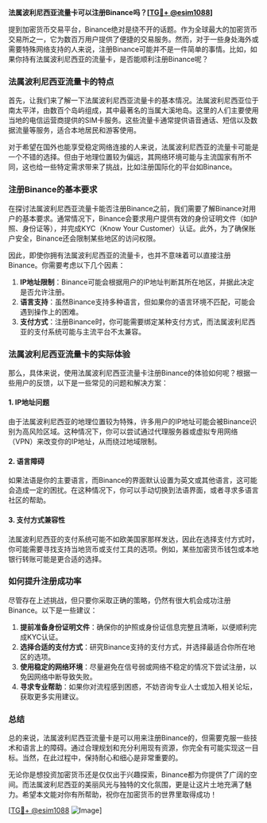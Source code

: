 **法属波利尼西亚流量卡可以注册Binance吗？[[TG💪+ @esim1088](https://t.me/s/esim1088)]**

提到加密货币交易平台，Binance绝对是绕不开的话题。作为全球最大的加密货币交易所之一，它为数百万用户提供了便捷的交易服务。然而，对于一些身处海外或需要特殊网络支持的人来说，注册Binance可能并不是一件简单的事情。比如，如果你持有法属波利尼西亚的流量卡，是否能顺利注册Binance呢？

### 法属波利尼西亚流量卡的特点

首先，让我们来了解一下法属波利尼西亚流量卡的基本情况。法属波利尼西亚位于南太平洋，由数百个岛屿组成，其中最著名的当属大溪地岛。这里的人们主要使用当地的电信运营商提供的SIM卡服务。这些流量卡通常提供语音通话、短信以及数据流量等服务，适合本地居民和游客使用。

对于希望在国外也能享受稳定网络连接的人来说，法属波利尼西亚的流量卡可能是一个不错的选择。但由于地理位置较为偏远，其网络环境可能与主流国家有所不同，这也给一些特定需求带来了挑战，比如注册国际化的平台如Binance。

### 注册Binance的基本要求

在探讨法属波利尼西亚流量卡能否注册Binance之前，我们需要了解Binance对用户的基本要求。通常情况下，Binance会要求用户提供有效的身份证明文件（如护照、身份证等），并完成KYC（Know Your Customer）认证。此外，为了确保账户安全，Binance还会限制某些地区的访问权限。

因此，即使你拥有法属波利尼西亚的流量卡，也并不意味着可以直接注册Binance。你需要考虑以下几个因素：

1. **IP地址限制**：Binance可能会根据用户的IP地址判断其所在地区，并据此决定是否允许注册。
2. **语言支持**：虽然Binance支持多种语言，但如果你的语言环境不匹配，可能会遇到操作上的困难。
3. **支付方式**：注册Binance时，你可能需要绑定某种支付方式，而法属波利尼西亚的支付系统可能与主流平台不太兼容。

### 法属波利尼西亚流量卡的实际体验

那么，具体来说，使用法属波利尼西亚流量卡注册Binance的体验如何呢？根据一些用户的反馈，以下是一些常见的问题和解决方案：

#### 1. IP地址问题
由于法属波利尼西亚的地理位置较为特殊，许多用户的IP地址可能会被Binance识别为高风险区域。这种情况下，你可以尝试通过代理服务器或虚拟专用网络（VPN）来改变你的IP地址，从而绕过地域限制。

#### 2. 语言障碍
如果法语是你的主要语言，而Binance的界面默认设置为英文或其他语言，这可能会造成一定的困扰。在这种情况下，你可以手动切换到法语界面，或者寻求多语言社区的帮助。

#### 3. 支付方式兼容性
法属波利尼西亚的支付系统可能不如欧美国家那样发达，因此在选择支付方式时，你可能需要寻找支持当地货币或支付工具的选项。例如，某些加密货币钱包或本地银行转账可能是更合适的选择。

### 如何提升注册成功率

尽管存在上述挑战，但只要你采取正确的策略，仍然有很大机会成功注册Binance。以下是一些建议：

1. **提前准备身份证明文件**：确保你的护照或身份证信息完整且清晰，以便顺利完成KYC认证。
2. **选择合适的支付方式**：研究Binance支持的支付方式，并选择最适合你所在地区的选项。
3. **使用稳定的网络环境**：尽量避免在信号弱或网络不稳定的情况下尝试注册，以免因网络中断导致失败。
4. **寻求专业帮助**：如果你对流程感到困惑，不妨咨询专业人士或加入相关论坛，获取更多实用建议。

### 总结

总的来说，法属波利尼西亚流量卡是可以用来注册Binance的，但需要克服一些技术和语言上的障碍。通过合理规划和充分利用现有资源，你完全有可能实现这一目标。当然，在此过程中，保持耐心和细心是非常重要的。

无论你是想投资加密货币还是仅仅出于兴趣探索，Binance都为你提供了广阔的空间。而法属波利尼西亚的美丽风光与独特的文化氛围，更是让这片土地充满了魅力。希望本文能对你有所帮助，祝你在加密货币的世界里取得成功！

[[TG💪+ @esim1088](https://t.me/s/esim1088) ![Image](https://i.postimg.cc/4NQfJmqS/Snipaste-2025-05-13-00-14-12.png)]